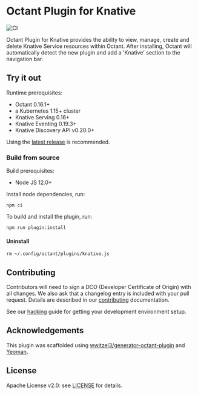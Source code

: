 # Octant Plugin for Knative

![CI](https://github.com/vmware-tanzu/octant-plugin-for-knative/workflows/CI/badge.svg?branch=main)

Octant Plugin for Knative provides the ability to view, manage, create and delete Knative Service resources within Octant.
After installing, Octant will automatically detect the new plugin and add a 'Knative' section to the navigation bar.

## Try it out

Runtime prerequisites:
- Octant 0.16.1+
- a Kubernetes 1.15+ cluster
- Knative Serving 0.16+
- Knative Eventing 0.19.3+
- Knative Discovery API v0.20.0+

Using the [latest release](https://github.com/vmware-tanzu/octant-plugin-for-knative/releases/latest) is recommended.

### Build from source

Build prerequisites:
- Node JS 12.0+

Install node dependencies, run:

```
npm ci
```

To build and install the plugin, run:

```
npm run plugin:install
```

#### Uninstall

```
rm ~/.config/octant/plugins/knative.js
```

## Contributing

Contributors will need to sign a DCO (Developer Certificate of Origin) with all changes. We also ask that a changelog entry is included with your pull request. Details are described in our [contributing](CONTRIBUTING.md) documentation.

See our [hacking](HACKING.md) guide for getting your development environment setup.

## Acknowledgements

This plugin was scaffolded using [wwitzel3/generator-octant-plugin](https://github.com/wwitzel3/generator-octant-plugin) and [Yeoman](http://yeoman.io).

## License

Apache License v2.0: see [LICENSE](./LICENSE.txt) for details.
